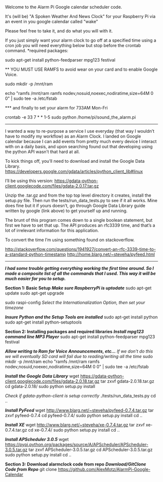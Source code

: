 Welcome to the Alarm Pi Google calendar scheduler code.

It's (will be) "A Spoken Weather And News Clock" for your Raspberry Pi via an event in you google calendar called "wake"

Please feel free to take it, and do what you will with it.

If you just simply want your alarm clock to go off at a specified time
using a cron job you will need everything below but stop before the crontab command.
*required packages:

  sudo apt-get install python-feedparser mpg123 festival

** YOU MUST USE RAMFS to avoid wear on your card and to enable Google Voice.

  sudo mkdir -p /mnt/ram

  echo "ramfs       /mnt/ram ramfs   nodev,nosuid,noexec,nodiratime,size=64M   0 0" | sudo tee -a /etc/fstab

*** and finally to set your alarm for 733AM Mon-Fri

  crontab -e 33 7 * * 1-5 sudo python /home/pi/sound_the_alarm.pi

  ****************************************************************

  I wanted a way to re-purpose a service I use everyday (that way I wouldn’t have to modify my workflow) as an Alarm Clock. I landed on Google calendar because I can add events from pretty much every device I interact with on a daily basis, and upon searching found out that developing using the python API wasn’t that hard at all.

  To kick things off, you’ll need to download and install the Google Data Library.
      https://developers.google.com/gdata/articles/python_client_lib#linux

  I’ll be using this version: https://gdata-python-client.googlecode.com/files/gdata-2.0.17.tar.gz

   Unzip the .tar.gz and from the top top level directory it creates, install the setup.py file. Then run the tests/run_data_tests.py to see if it all works. Mine does fine but it if yours doesn’t, go through Google Data Library guide written by google (link above) to get yourself up and running.

  The brunt of this program comes down to a single boolean statement, but first we have to set that up. The API produces an rfc3339 time, and that’s a lot of irrelevant information for this application.

  To convert the time I’m using something found on stackoverflow.

  http://stackoverflow.com/questions/1941927/convert-an-rfc-3339-time-to-a-standard-python-timestamp
  http://home.blarg.net/~steveha/pyfeed.html


  ****************************************************************


***I had some trouble getting everything working the first time around. So I made a composite list of all the commands that I used. This way it will be much easier for you to setup.***

**Section 1: Basic Setup**
***Make sure RaspberryPi is uptodate***
  sudo apt-get update
  sudo apt-get upgrade

  sudo raspi-config
  *Select the Internationalization Option, then set your timezone*

***Insure Python and the Setup Tools are installed***
  sudo apt-get install python
  sudo apt-get install python-setuptools

**Section 2: Installing packages and required libraries**
***Install mpg123 command line MP3 Player***
  sudo apt-get install python-feedparser mpg123 festival

***Allow writing to Ram for Voice Announcements, etc...***
*If we don't do this we will eventually SD card will fail due to reading/writing all the time*
  sudo mkdir -p /mnt/ram echo "ramfs /mnt/ram ramfs nodev,nosuid,noexec,nodiratime,size=64M 0 0" | sudo tee -a /etc/fstab

***Install the Google Data Library***
  wget https://gdata-python-client.googlecode.com/files/gdata-2.0.18.tar.gz
  tar zxvf gdata-2.0.18.tar.gz
  cd gdata-2.0.18/
  sudo python setup.py install

*Check if gdata-python-client is setup correctly*
  ./tests/run_data_tests.py
  cd ..

***Install PyFeed***
  wget http://www.blarg.net/~steveha/pyfeed-0.7.4.tar.gz
  tar zxvf pyfeed-0.7.4
  cd pyfeed-0.7.4/
  sudo python setup.py install
  cd ..

***Install XE***
  wget http://www.blarg.net/~steveha/xe-0.7.4.tar.gz
  tar zxvf xe-0.7.4.tar.gz
  cd xe-0.7.4/
  sudo python setup.py install
  cd ..

***Install APScheduler 3.0.5***
  wget https://pypi.python.org/packages/source/A/APScheduler/APScheduler-3.0.5.tar.gz
  tar zxvf APScheduler-3.0.5.tar.gz
  cd APScheduler-3.0.5.tar.gz
  sudo python setup.py install
  cd ..

**Section 3: Download alarmclock code from repo**
***Download/GitClone Code from Repo***
  git clone https://github.com/AlexMotz/AlarmPi-Google-Calendar
